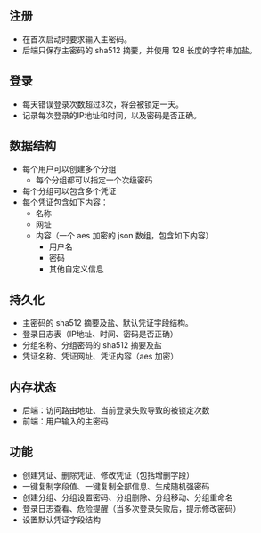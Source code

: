 ## 注册

- 在首次启动时要求输入主密码。
- 后端只保存主密码的 sha512 摘要，并使用 128 长度的字符串加盐。

## 登录

- 每天错误登录次数超过3次，将会被锁定一天。
- 记录每次登录的IP地址和时间，以及密码是否正确。

## 数据结构

- 每个用户可以创建多个分组
    - 每个分组都可以指定一个次级密码
- 每个分组可以包含多个凭证
- 每个凭证包含如下内容：
    - 名称
    - 网址
    - 内容（一个 aes 加密的 json 数组，包含如下内容）
        - 用户名
        - 密码
        - 其他自定义信息

## 持久化

- 主密码的 sha512 摘要及盐、默认凭证字段结构。
- 登录日志表（IP地址、时间、密码是否正确）
- 分组名称、分组密码的 sha512 摘要及盐
- 凭证名称、凭证网址、凭证内容（aes 加密）

## 内存状态

- 后端：访问路由地址、当前登录失败导致的被锁定次数
- 前端：用户输入的主密码

## 功能

- 创建凭证、删除凭证、修改凭证（包括增删字段）
- 一键复制字段值、一键复制全部信息、生成随机强密码
- 创建分组、分组设置密码、分组删除、分组移动、分组重命名
- 登录日志查看、危险提醒（当多次登录失败后，提示修改密码）
- 设置默认凭证字段结构
